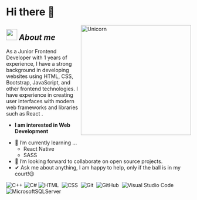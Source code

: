 # Hi there 👋

<img align="right" width=300px alt="Unicorn" src="https://c.tenor.com/GN73MKBawZYAAAAi/busy-cute.gif" />

## <img src="https://media.giphy.com/media/ObNTw8Uzwy6KQ/giphy.gif" width="30px">&nbsp;***About me***

As a Junior Frontend Developer with 1 years of experience, I have a strong background in developing websites using HTML, CSS, Bootstrap,  JavaScript, and other frontend technologies. I have experience in creating user interfaces with modern web frameworks and libraries such as React  . 

* **I am interested in Web Development**
- 🌱 I’m currently learning ...
  - React Native
  - SASS
- 👯 I’m looking forward to collaborate on open source projects.
- ✔ Ask me about anything, I am happy to help, only if the ball is in my court!😉<br>



![C++](https://img.shields.io/badge/c++-05122A?style=flat&logo=c%2B%2B)
![C#](https://img.shields.io/badge/c%23-05122A?style=flat&logo=c-sharp)
![HTML](https://img.shields.io/badge/-HTML-05122A?style=flat&logo=HTML5)&nbsp;
![CSS](https://img.shields.io/badge/-CSS-05122A?style=flat&logo=CSS3&logoColor=1572B6)&nbsp;
![Git](https://img.shields.io/badge/-Git-05122A?style=flat&logo=git)&nbsp;
![GitHub](https://img.shields.io/badge/-GitHub-05122A?style=flat&logo=github)&nbsp;
![Visual Studio Code](https://img.shields.io/badge/-Visual%20Studio%20Code-05122A?style=flat&logo=visual-studio-code&logoColor=007ACC)&nbsp;
![MicrosoftSQLServer](https://img.shields.io/badge/Microsoft%20SQL%20Server-05122A?style=flat&logo=microsoft%20sql%20server&logoColor=007ACC)
